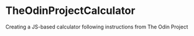 # TheOdinProjectCalculator

Creating a JS-based calculator following instructions from The Odin Project
